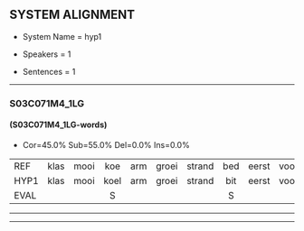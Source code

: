 
## SYSTEM ALIGNMENT

- System Name = hyp1

- Speakers = 1

- Sentences = 1

---

### S03C071M4_1LG

#### (S03C071M4_1LG-words)

- Cor=45.0%	Sub=55.0%	Del=0.0%	Ins=0.0%

|  |  |  |  |  |  |  |  |  |  |  |  |  |  |  |  |  |  |  |  |  |  |  |  |  |  |  |  |  |  |  |  |  |  |  |  |  |  |  |  |  |
|:--- |:---:|:---:|:---:|:---:|:---:|:---:|:---:|:---:|:---:|:---:|:---:|:---:|:---:|:---:|:---:|:---:|:---:|:---:|:---:|:---:|:---:|:---:|:---:|:---:|:---:|:---:|:---:|:---:|:---:|:---:|:---:|:---:|:---:|:---:|:---:|:---:|:---:|:---:|:---:|:---:|
| REF | klas | mooi | koe | arm | groei | strand | bed | eerst | voor | draai | sjaal | herfst | duur | straat | leeuw | clown | hoek | krant | hout | vriend | gauw | chips | groen | feest | reis | jas | huis | paard | vijf | muts | nieuw | kind | bang | oog | zacht | schoen | plas | neus | knoop | plank |
| HYP1 | klas | mooi | koel | arm | groei | strand | bit | eerst | voor | drai | sal | herst | tuur | staat | leeuw | klan | hoek | krant | gout | vriemd | gou | cips | goen | cest | hes | jas | hest | paart | zes | mut | nieuw | kind | ban | ooh | zacht | schoon | plas | neus | knoop | plank |
| EVAL |  |  | S |  |  |  | S |  |  | S | S | S | S | S |  | S |  |  | S | S | S | S | S | S | S |  | S | S | S | S |  |  | S | S |  | S |  |  |  |  |
---

---
